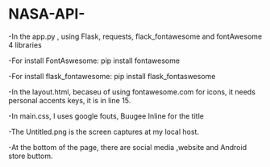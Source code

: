 # NASA-API-
-In the app.py , using Flask, requests, flack_fontawesome and fontAwesome 4 libraries

-For install FontAswesome:
pip install fontawesome

-For install flask_fontawesome:
pip install flask_fontaswesome

-In the layout.html, becaseu of using fontawesome.com for icons, it needs personal accents keys, it is in line 15.

-In main.css, I uses google fouts, Buugee Inline for the title

-The Untitled.png is the screen captures at my local host.

-At the bottom of the page, there are social media ,website and Android store buttom. 

